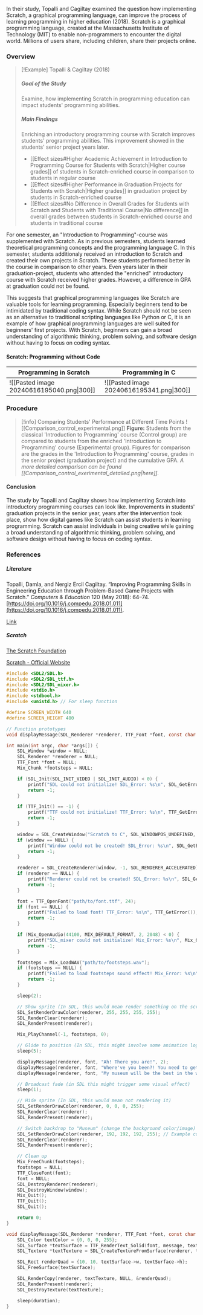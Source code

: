 
In their study, Topalli and Cagiltay examined the question how implementing Scratch, a graphical programming language, can improve the process of learning programming in higher education (2018). Scratch is a graphical programming language, created at the Massachusetts Institute of Technology (MIT) to enable non-programmers to encounter the digital world. Millions of users share, including children, share their projects online.

### Overview

>[!Example] Topalli & Cagiltay (2018)
> ##### Goal of the Study
> Examine, how implementing Scratch in programming education can impact students' programming abilities.
> ##### Main Findings
> Enriching an introductory programming course with Scratch improves students' programming abilities. This improvement showed in the students' senior project years later.
> - [[Effect sizes#Higher Academic Achievement in Introduction to Programming Course for Students with Scratch|Higher course grades]] of students in  Scratch-enriched course in comparison to students in regular course
> - [[Effect sizes#Higher Performance in Graduation Projects for Students with Scratch|Higher grades]] in graduation project by students in Scratch-enriched course
> - [[Effect sizes#No Difference in Overall Grades for Students with Scratch and Students with Traditional Course|No difference]] in overall grades between students in Scratch-enriched course and students in traditional course


For one semester, an "Introduction to Programming"-course was supplemented with Scratch. As in previous semesters, students learned theoretical programming concepts and the programming language C. In this semester, students additionaly received an introduction to Scratch and created their own projects in Scratch. These students performed better in the course in comparison to other years. Even years later in their graduation-project, students who attended the "enriched" introductory course with Scratch received higher grades. However, a difference in GPA at graduation could not be found.

This suggests that graphical programming languages like Scratch are valuable tools for learning programming. Especially beginners tend to be intimidated by traditional coding syntax. While Scratch should not be seen as an alternative to traditional scripting languages like Python or C, it is an example of how graphical programming languages are well suited for beginners' first projects. With Scratch, beginners can gain a broad understanding of algorithmic thinking, problem solving, and software design without having to focus on coding syntax.


#### Scratch: Programming without Code 

| Programming in Scratch                    | Programming in C                          |
| ----------------------------------------- | ----------------------------------------- |
| ![[Pasted image 20240616195040.png\|300]] | ![[Pasted image 20240616195341.png\|300]] |


### Procedure

>[!info] Comparing Students' Performance at Different Time Points
>![[Comparison_control_experimental.png]]
**Figure:** Students from the classical 'Introduction to Programming' course (Control group) are compared to students from the enriched 'Introduction to Programming' course (Experimental group). Figures for comparison are the grades in the 'Introduction to Programming' course, grades in the senior project (graduation project) and the cumulative GPA.
>*A more detailed comparison can be found [[Comparison_control_exerimental_detailed.png|here]].*

#### Conclusion

The study by Topalli and Cagiltay shows how implementing Scratch into introductory programming courses can look like. Improvements in students' graduation projects in the senior year, years after the intervention took place, show how digital games like Scratch can assist students in learning programming. Scratch can assist individuals in being creative while gaining a broad understanding of algorithmic thinking, problem solving, and software design without having to focus on coding syntax.


### References

##### Literature

Topalli, Damla, and Nergiz Ercil Cagiltay. “Improving Programming Skills in Engineering Education through Problem-Based Game Projects with Scratch.” _Computers & Education_ 120 (May 2018): 64–74. [https://doi.org/10.1016/j.compedu.2018.01.011](https://doi.org/10.1016/j.compedu.2018.01.011).

[Link](https://www.sciencedirect.com/science/article/abs/pii/S0360131518300113)

##### Scratch

[The Scratch Foundation](https://www.scratchfoundation.org)

[Scratch - Official Website](https://scratch.mit.edu)


```C
#include <SDL2/SDL.h>
#include <SDL2/SDL_ttf.h>
#include <SDL2/SDL_mixer.h>
#include <stdio.h>
#include <stdbool.h>
#include <unistd.h> // For sleep function

#define SCREEN_WIDTH 640
#define SCREEN_HEIGHT 480

// Function prototypes
void displayMessage(SDL_Renderer *renderer, TTF_Font *font, const char *message, int duration);

int main(int argc, char *args[]) {
    SDL_Window *window = NULL;
    SDL_Renderer *renderer = NULL;
    TTF_Font *font = NULL;
    Mix_Chunk *footsteps = NULL;

    if (SDL_Init(SDL_INIT_VIDEO | SDL_INIT_AUDIO) < 0) {
        printf("SDL could not initialize! SDL_Error: %s\n", SDL_GetError());
        return -1;
    }

    if (TTF_Init() == -1) {
        printf("TTF could not initialize! TTF_Error: %s\n", TTF_GetError());
        return -1;
    }

    window = SDL_CreateWindow("Scratch to C", SDL_WINDOWPOS_UNDEFINED, SDL_WINDOWPOS_UNDEFINED, SCREEN_WIDTH, SCREEN_HEIGHT, SDL_WINDOW_SHOWN);
    if (window == NULL) {
        printf("Window could not be created! SDL_Error: %s\n", SDL_GetError());
        return -1;
    }

    renderer = SDL_CreateRenderer(window, -1, SDL_RENDERER_ACCELERATED);
    if (renderer == NULL) {
        printf("Renderer could not be created! SDL_Error: %s\n", SDL_GetError());
        return -1;
    }

    font = TTF_OpenFont("path/to/font.ttf", 24);
    if (font == NULL) {
        printf("Failed to load font! TTF_Error: %s\n", TTT_GetError());
        return -1;
    }

    if (Mix_OpenAudio(44100, MIX_DEFAULT_FORMAT, 2, 2048) < 0) {
        printf("SDL_mixer could not initialize! Mix_Error: %s\n", Mix_GetError());
        return -1;
    }

    footsteps = Mix_LoadWAV("path/to/footsteps.wav");
    if (footsteps == NULL) {
        printf("Failed to load footsteps sound effect! Mix_Error: %s\n", Mix_GetError());
        return -1;
    }

    sleep(2);

    // Show sprite (In SDL, this would mean render something on the screen)
    SDL_SetRenderDrawColor(renderer, 255, 255, 255, 255);
    SDL_RenderClear(renderer);
    SDL_RenderPresent(renderer);

    Mix_PlayChannel(-1, footsteps, 0);

    // Glide to position (In SDL, this might involve some animation logic; here we just wait)
    sleep(5);

    displayMessage(renderer, font, "Ah! There you are!", 2);
    displayMessage(renderer, font, "Where've you been?! You need to get digging! Collect some fossils!", 6);
    displayMessage(renderer, font, "My museum will be the best in the world, or my name isn't Oliver Von Pibblesworth!", 5);

    // Broadcast fade (in SDL this might trigger some visual effect)
    sleep(1);

    // Hide sprite (In SDL, this would mean not rendering it)
    SDL_SetRenderDrawColor(renderer, 0, 0, 0, 255);
    SDL_RenderClear(renderer);
    SDL_RenderPresent(renderer);

    // Switch backdrop to "Museum" (change the background color/image)
    SDL_SetRenderDrawColor(renderer, 192, 192, 192, 255); // Example color
    SDL_RenderClear(renderer);
    SDL_RenderPresent(renderer);

    // Clean up
    Mix_FreeChunk(footsteps);
    footsteps = NULL;
    TTF_CloseFont(font);
    font = NULL;
    SDL_DestroyRenderer(renderer);
    SDL_DestroyWindow(window);
    Mix_Quit();
    TTF_Quit();
    SDL_Quit();

    return 0;
}

void displayMessage(SDL_Renderer *renderer, TTF_Font *font, const char *message, int duration) {
    SDL_Color textColor = {0, 0, 0, 255};
    SDL_Surface *textSurface = TTF_RenderText_Solid(font, message, textColor);
    SDL_Texture *textTexture = SDL_CreateTextureFromSurface(renderer, textSurface);

    SDL_Rect renderQuad = {10, 10, textSurface->w, textSurface->h};
    SDL_FreeSurface(textSurface);

    SDL_RenderCopy(renderer, textTexture, NULL, &renderQuad);
    SDL_RenderPresent(renderer);
    SDL_DestroyTexture(textTexture);

    sleep(duration);
}
```